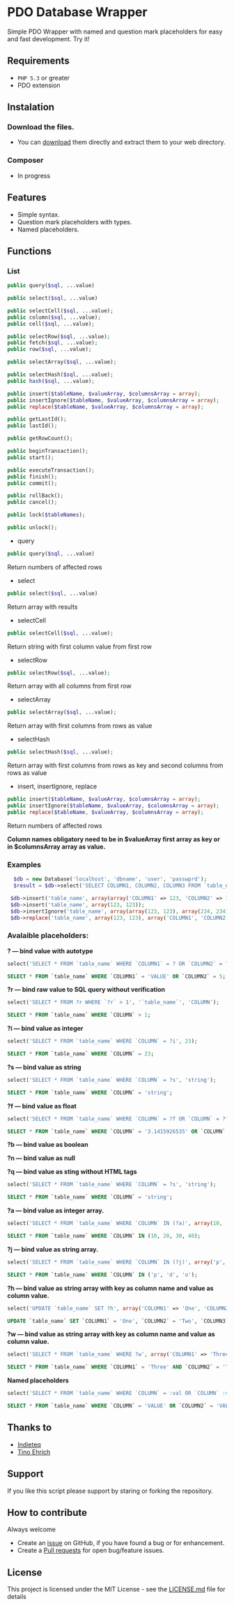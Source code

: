 # PDO Database Wrapper
Simple PDO Wrapper with named and question mark placeholders for easy and fast development. Try it!

## Requirements

* `PHP 5.3` or greater
* PDO extension

## Instalation

### Download the files.

* You can [download](https://github.com/catsAND/PDO-Database-Wrapper/archive/v1.0.zip) them directly 
and extract them to your web directory.

### Composer

* In progress

## Features

  * Simple syntax.
  * Question mark placeholders with types.
  * Named placeholders.

## Functions

### List
```php
public query($sql, ...value)

public select($sql, ...value)

public selectCell($sql, ...value);
public column($sql, ...value);
public cell($sql, ...value);

public selectRow($sql, ...value);
public fetch($sql, ...value);
public row($sql, ...value);

public selectArray($sql, ...value);

public selectHash($sql, ...value);
public hash($sql, ...value);

public insert($tableName, $valueArray, $columnsArray = array);
public insertIgnore($tableName, $valueArray, $columnsArray = array);
public replace($tableName, $valueArray, $columnsArray = array);

public getLastId();
public lastId();

public getRowCount();

public beginTransaction();
public start();

public executeTransaction();
public finish();
public commit();

public rollBack();
public cancel();

public lock($tableNames);

public unlock();
```

* query

```php
public query($sql, ...value)
```
Return numbers of affected rows


* select

```php
public select($sql, ...value)
```
Return array with results

* selectCell

```php
public selectCell($sql, ...value);
```
Return string with first column value from first row

* selectRow

```php
public selectRow($sql, ...value);
```
Return array with all columns from first row

* selectArray

```php
public selectArray($sql, ...value);
```
Return array with first columns from rows as value


* selectHash

```php
public selectHash($sql, ...value);
```
Return array with first columns from rows as key and second columns from rows as value

* insert, insertIgnore, replace

```php
public insert($tableName, $valueArray, $columnsArray = array);
public insertIgnore($tableName, $valueArray, $columnsArray = array);
public replace($tableName, $valueArray, $columnsArray = array);
```

Return numbers of affected rows

**Column names obligatory need to be in $valueArray first array as key or in $columnsArray array as value.**

### Examples

```php
  $db = new Database('localhost', 'dbname', 'user', 'passwprd');
  $result = $db->select('SELECT COLUMN1, COLUMN2, COLUMN3 FROM `table_name` WHERE COLUMN4 = ?s AND COLUMN5 = ?i OR COLUMN6 = ?', 'column4', 5, 'column6');
```

```php
 $db->insert('table_name', array(array('COLUMN1' => 123, 'COLUMN2' => 123), array(234, 234), array(345, 345), array(456, 456)));
 $db->insert('table_name', array(123, 123));
 $db->insertIgnore('table_name', array(array(123, 123), array(234, 234), array(345, 345), array(456, 456)), array('COLUMN1', 'COLUMN2'));
 $db->replace('table_name', array(123, 123), array('COLUMN1', 'COLUMN2'));
```

### Avalaible placeholders:

**? — bind value with autotype**

```php
select('SELECT * FROM `table_name` WHERE `COLUMN1` = ? OR `COLUMN2` = ?', 'VALUE', 5);
```
```sql
SELECT * FROM `table_name` WHERE `COLUMN1` = 'VALUE' OR `COLUMN2` = 5;
```

**?r — bind raw value to SQL query without verification**

```php
select('SELECT * FROM ?r WHERE `?r` > 1', '`table_name`', 'COLUMN');
```
```sql
SELECT * FROM `table_name` WHERE `COLUMN` > 1;
```

**?i — bind value as integer**

```php
select('SELECT * FROM `table_name` WHERE `COLUMN` = ?i', 23);
```
```sql
SELECT * FROM `table_name` WHERE `COLUMN` = 23;
```

**?s — bind value as string**

```php
select('SELECT * FROM `table_name` WHERE `COLUMN` = ?s', 'string');
```
```sql
SELECT * FROM `table_name` WHERE `COLUMN` = 'string';
```

**?f — bind value as float**

```php
select('SELECT * FROM `table_name` WHERE `COLUMN` = ?f OR `COLUMN` = ?f', 3.1415926535, '2.71828');
```
```sql
SELECT * FROM `table_name` WHERE `COLUMN` = '3.1415926535' OR `COLUMN` = '2.71828';
```

**?b — bind value as boolean**

**?n — bind value as null**


**?q — bind value as sting without HTML tags**

```php
select('SELECT * FROM `table_name` WHERE `COLUMN` = ?s', 'string');
```
```sql
SELECT * FROM `table_name` WHERE `COLUMN` = 'string';
```

**?a — bind value as integer array.**

```php
select('SELECT * FROM `table_name` WHERE `COLUMN` IN (?a)', array(10, '20', '30', 40.3));
```
```sql
SELECT * FROM `table_name` WHERE `COLUMN` IN (10, 20, 30, 40);
```

**?j — bind value as string array.**

```php
select('SELECT * FROM `table_name` WHERE `COLUMN` IN (?j)', array('p', 'd', 'o'));
```
```sql
SELECT * FROM `table_name` WHERE `COLUMN` IN ('p', 'd', 'o');
```

**?h — bind value as string array with key as column name and value as column value.**

```php
select('UPDATE `table_name` SET ?h', array('COLUMN1' => 'One', 'COLUMN2' => 'Two', 'COLUMN3' => 'Three'));
```
```sql
UPDATE `table_name` SET `COLUMN1` = 'One', `COLUMN2` = 'Two', `COLUMN3` = 'Three';
```

**?w — bind value as string array with key as column name and value as column value.**

```php
select('SELECT * FROM `table_name` WHERE ?w', array('COLUMN1' => 'Three', 'COLUMN2' => 'Two', 'COLUMN3' => 'One'));
```
```sql
SELECT * FROM `table_name` WHERE `COLUMN1` = 'Three' AND `COLUMN2` = 'Two' AND `COLUMN3` = 'One';
```

**Named placeholders**

```php
select('SELECT * FROM `table_name` WHERE `COLUMN` = :val OR `COLUMN` :val2', array(':val' => 'VALUE', ':val2' => 'VALUE'));
```
```sql
SELECT * FROM `table_name` WHERE `COLUMN` = 'VALUE' OR `COLUMN2` = 'VALUE';
```


## Thanks to
* [Indieteq](https://github.com/indieteq)
* [Tino Ehrich](https://github.com/fightbulc)

## Support
If you like this script please support by staring or forking the repository.

## How to contribute

Always welcome

* Create an [issue](https://github.com/catsAND/PDO-Database-Wrapper/issues) on GitHub, if you have found a bug or for enhancement.
* Create a [Pull requests](https://github.com/catsAND/PDO-Database-Wrapper/pulls) for open bug/feature issues.

## License
This project is licensed under the MIT License - see the [LICENSE.md](https://github.com/catsAND/PDO-Database-Wrapper/blob/master/LICENSE) file for details
